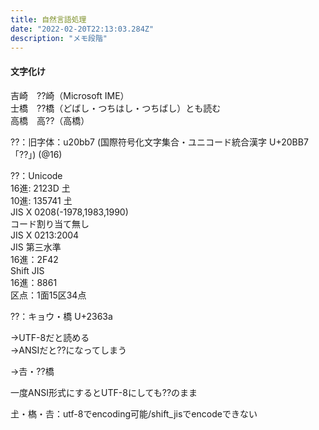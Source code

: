 ```yaml
---
title: 自然言語処理
date: "2022-02-20T22:13:03.284Z"
description: "メモ段階"
---
```


#### 文字化け

吉崎　??崎（Microsoft IME）  
士橋　??橋（どばし・つちはし・つちばし）とも読む  
高橋　高??（高橋）

??：旧字体：u20bb7 (国際符号化文字集合・ユニコード統合漢字 U+20BB7「??」) (@16)  


??：Unicode  
16進: 2123D &#x2123D;  
10進: 135741 &#135741;  
JIS X 0208(-1978,1983,1990)  
コード割り当て無し  
JIS X 0213:2004  
JIS 第三水準  
16進：2F42  
Shift JIS  
16進：8861  
区点：1面15区34点  

??：キョウ・橋	U+2363a  

→UTF-8だと読める  
→ANSIだと??になってしまう  

→𠮷・??橋  

一度ANSI形式にするとUTF-8にしても??のまま  


𡈽・𣘺・𠮷：utf-8でencoding可能/shift_jisでencodeできない  

